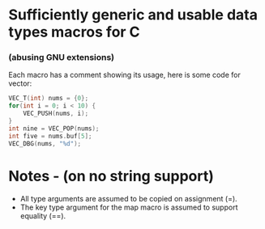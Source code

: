 # Sufficiently generic and usable data types macros for C
### (abusing GNU extensions)

Each macro has a comment showing its usage, here is some code for vector:
``` c
VEC_T(int) nums = {0};
for(int i = 0; i < 10) {
    VEC_PUSH(nums, i);
}
int nine = VEC_POP(nums);
int five = nums.buf[5];
VEC_DBG(nums, "%d");
```

# Notes - (on no string support)
- All type arguments are assumed to be copied on assignment (=).
- The key type argument for the map macro is assumed to support equality (==).
